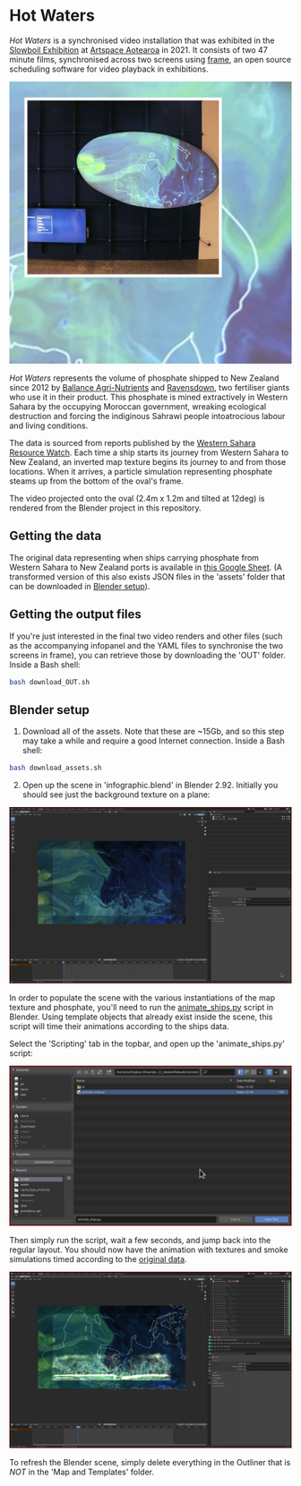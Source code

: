 # Hot Waters

_Hot Waters_ is a synchronised video installation that was exhibited in the [Slowboil Exhibition](https://www.slowboil.online/about) at [Artspace Aotearoa](https://artspace-aotearoa.nz/) in 2021. It consists of two 47 minute films, synchronised across two screens using [frame](https://github.com/forensic-architecture/frame), an open source scheduling software for video playback in exhibitions.

![Hotwaters screenshot](./IN/hotwaters_screenshot.jpg)

_Hot Waters_ represents the volume of phosphate shipped to New Zealand since 2012 by [Ballance Agri-Nutrients](https://ballance.co.nz/) and [Ravensdown](https://www.ravensdown.co.nz/products/fertiliser), two fertiliser giants who use it in their product. This phosphate is mined extractively in Western Sahara by the occupying Moroccan government, wreaking ecological destruction and forcing the indiginous Sahrawi people intoatrocious labour and living conditions.

The data is sourced from reports published by the [Western Sahara Resource Watch](https://wsrw.org/en). Each time a ship starts its journey from Western Sahara to New Zealand, an inverted map texture begins its journey to and from those locations. When it arrives, a particle simulation representing phosphate steams up from the bottom of the oval's frame.

The video projected onto the oval (2.4m x 1.2m and tilted at 12deg) is rendered from the Blender project in this repository.

## Getting the data
The original data representing when ships carrying phosphate from Western Sahara to New Zealand ports is available in [this Google Sheet](https://docs.google.com/spreadsheets/d/1WlphTdwnsCJfLnSXbrexUKRQ2JOt_kG9Huy1WXThKzU/edit#gid=0). (A transformed version of this also exists JSON files in the 'assets' folder that can be downloaded in [Blender setup](#blender-setup)).

## Getting the output files
If you're just interested in the final two video renders and other files (such as the accompanying infopanel and the YAML files to synchronise the two screens in frame), you can retrieve those by downloading the 'OUT' folder. Inside a Bash shell:

```bash
bash download_OUT.sh
```

## Blender setup

1. Download all of the assets. Note that these are ~15Gb, and so this step may take a while and require a good Internet connection. Inside a Bash shell:

```bash
bash download_assets.sh
```

2. Open up the scene in 'infographic.blend' in Blender 2.92. Initially you should see just the background texture on a plane:

![Initial Blender appearance](./IN/blender_setup_1.png)


In order to populate the scene with the various instantiations of the map texture and phosphate, you'll need to run the [animate_ships.py](./scripts/animate_ships.py) script in Blender. Using template objects that already exist inside the scene, this script will time their animations according to the ships data.

Select the 'Scripting' tab in the topbar, and open up the 'animate_ships.py' script:

![Script loading in Blender](./IN/blender_setup_2.png)

Then simply run the script, wait a few seconds, and jump back into the regular layout. You should now have the animation with textures and smoke simulations timed according to the [original data](https://docs.google.com/spreadsheets/d/1WlphTdwnsCJfLnSXbrexUKRQ2JOt_kG9Huy1WXThKzU/edit#gid=0).

![Final appearance in Blender](./IN/blender_setup_3.png)

To refresh the Blender scene, simply delete everything in the Outliner that is _NOT_ in the 'Map and Templates' folder.
